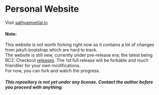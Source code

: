 Personal Website
================

Visit [sathyamvellal.in][1]

#### Note:
This website is not worth forking right now as it contains a lot of changes from jekyll-bootstrap which are hard to track.  
The website is still new, currently under pre-release era; the latest being RC2. Checkout [releases][2]. The 1st full release will be forkable and much friendlier for your own modifications.  
For now, you can fork and watch the progress.

##### This repository is not yet under any license. Contact the author before you proceed with anything.

[1]: http://sathyamvellal.in
[2]: https://github.com/sathyamvellal/sathyamvellal.github.io/releases
